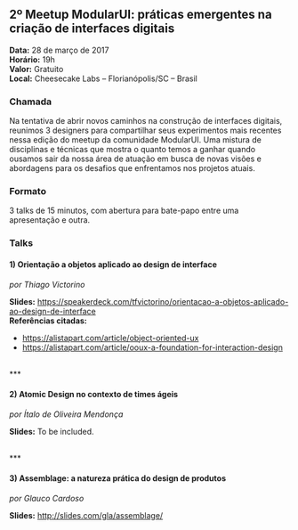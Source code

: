 ## 2º Meetup ModularUI: práticas emergentes na criação de interfaces digitais

**Data:** 28 de março de 2017  
**Horário:** 19h  
**Valor:** Gratuito  
**Local:** Cheesecake Labs – Florianópolis/SC – Brasil

### Chamada
Na tentativa de abrir novos caminhos na construção de interfaces digitais, reunimos 3 designers para compartilhar seus experimentos mais recentes nessa edição do meetup da comunidade ModularUI. Uma mistura de disciplinas e técnicas que mostra o quanto temos a ganhar quando ousamos sair da nossa área de atuação em busca de novas visões e abordagens para os desafios que enfrentamos nos projetos atuais.


### Formato
3 talks de 15 minutos, com abertura para bate-papo entre uma apresentação e outra.

### Talks

#### 1) Orientação a objetos aplicado ao design de interface
*por Thiago Victorino*

**Slides:** https://speakerdeck.com/tfvictorino/orientacao-a-objetos-aplicado-ao-design-de-interface  
**Referências citadas:**
- https://alistapart.com/article/object-oriented-ux
- https://alistapart.com/article/ooux-a-foundation-for-interaction-design

<br/>
***
<br/>

#### 2) Atomic Design no contexto de times ágeis
*por Ítalo de Oliveira Mendonça*

**Slides:** To be included.

<br/>
***
<br/>

#### 3) Assemblage: a natureza prática do design de produtos
*por Glauco Cardoso*

**Slides:** http://slides.com/gla/assemblage/

